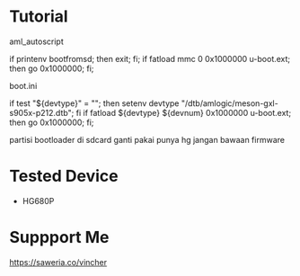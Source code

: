 # Tutorial

aml_autoscript

if printenv bootfromsd; then exit; fi;
if fatload mmc 0 0x1000000 u-boot.ext; then go 0x1000000; fi;

boot.ini

if test "${devtype}" = ""; then setenv devtype "/dtb/amlogic/meson-gxl-s905x-p212.dtb"; fi
if fatload ${devtype} ${devnum} 0x1000000 u-boot.ext; then go 0x1000000; fi;

partisi bootloader di sdcard ganti pakai punya hg jangan bawaan firmware

# Tested Device
- HG680P

# Suppport Me
https://saweria.co/vincher
